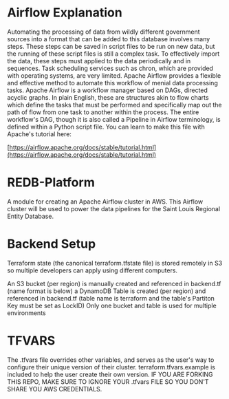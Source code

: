 # Airflow Explanation
Automating the processing of data from wildly different government sources into a format that can be added to this database involves many steps. These steps can be saved in script files to be run on new data, but the running of these script files is still a complex task. To effectively import the data, these steps must applied to the data periodically and in sequences. Task scheduling services such as chron, which are provided with operating systems, are very limited. Apache Airflow provides a flexible and effective method to automate this workflow of menial data processing tasks.
Apache Airflow is a workflow manager based on DAGs, directed acyclic graphs. In plain English, these are structures akin to flow charts which define the tasks that must be performed and specifically map out the path of flow from one task to another within the process. The entire workflow's DAG, though it is also called a Pipeline in Airflow terminology, is defined within a Python script file. You can learn to make this file with Apache's tutorial here:

[https://airflow.apache.org/docs/stable/tutorial.html](https://airflow.apache.org/docs/stable/tutorial.html)

# REDB-Platform
A module for creating an Apache Airflow cluster in AWS. This Airflow cluster will be used to power the data pipelines for the Saint Louis Regional Entity Database.

# Backend Setup
Terraform state (the canonical terraform.tfstate file) is stored remotely in S3 so multiple developers can apply using different computers.

An S3 bucket (per region) is manually created and referenced in backend.tf (name format is below)
a DynamoDB Table is created (per region) and referenced in backend.tf (table name is terraform and the table's Partiton Key must be set as LockID)
Only one bucket and table is used for multiple environments

# TFVARS
The .tfvars file overrides other variables, and serves as the user's way to configure their unique version of their cluster. terraform.tfvars.example is included to help the user create their own version. IF YOU ARE FORKING THIS REPO, MAKE SURE TO IGNORE YOUR .tfvars FILE SO YOU DON'T SHARE YOU AWS CREDENTIALS.
